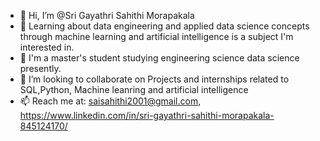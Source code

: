 - 👋 Hi, I’m @Sri Gayathri Sahithi Morapakala
- 👀 Learning about data engineering and applied data science concepts through machine learning and artificial intelligence is a subject I'm interested in. 
- 🌱 I'm a master's student studying engineering science data science  presently.
- 💞️ I’m looking to collaborate on Projects and internships related to SQL,Python, Machine leanring and artificial intelligence
- 📫 Reach me at: saisahithi2001@gmail.com, https://www.linkedin.com/in/sri-gayathri-sahithi-morapakala-845124170/

<!---
SriGayathri06/SriGayathri06 is a ✨ special ✨ repository because its `README.md` (this file) appears on your GitHub profile.
You can click the Preview link to take a look at your changes.
--->
